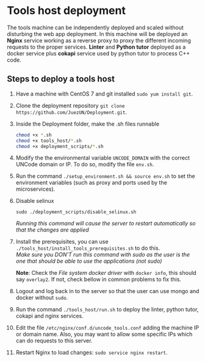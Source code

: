 # Tools host deployment

The tools machine can be independently deployed and scaled without disturbing the web app deployment. In this machine will be deployed an **Nginx** service working as a reverse proxy to proxy the different incoming requests to the proper services. **Linter** and **Python tutor** deployed as a docker service plus **cokapi** service used by python tutor to process C++ code.

## Steps to deploy a tools host

1. Have a machine with CentOS 7 and git installed `sudo yum install git`. 

2. Clone the deployment repository `git clone https://github.com/JuezUN/Deployment.git`.

3. Inside the Deployment folder, make the .sh files runnable

   ```bash
   chmod +x *.sh
   chmod +x tools_host/*.sh
   chmod +x deployment_scripts/*.sh
   ```

4. Modify the the environmental variable `UNCODE_DOMAIN` with the correct UNCode domain or IP. To do so, modify the file `env.sh`.

5. Run the command `./setup_environment.sh && source env.sh` to set the environment variables (such as proxy and ports used by the microservices).

6. Disable selinux

   `sudo ./deployment_scripts/disable_selinux.sh`

   *Running this command will cause the server to restart automatically so that the changes are applied*

7. Install the prerequisites, you can use `./tools_host/install_tools_prerequisites.sh` to do this. 
   ​      
    *Make sure you DON'T run this command with sudo as the user is the one that should be able to use the applications (not sudo)*

   **Note**: Check the *File system docker driver* with `docker info`, this should say `overlay2`. If not, check bellow in common problems to fix this.

8. Logout and log back in to the server so that the user can use mongo and docker without `sudo`.

9. Run the command `./tools_host/run.sh` to deploy the linter, python tutor, cokapi and nginx services.

10. Edit the file `/etc/nginx/conf.d/uncode_tools.conf` adding the machine IP or domain name. Also, you may want to allow some specific IPs which can do requests to this server.

11. Restart Nginx to load changes: `sudo service nginx restart`.